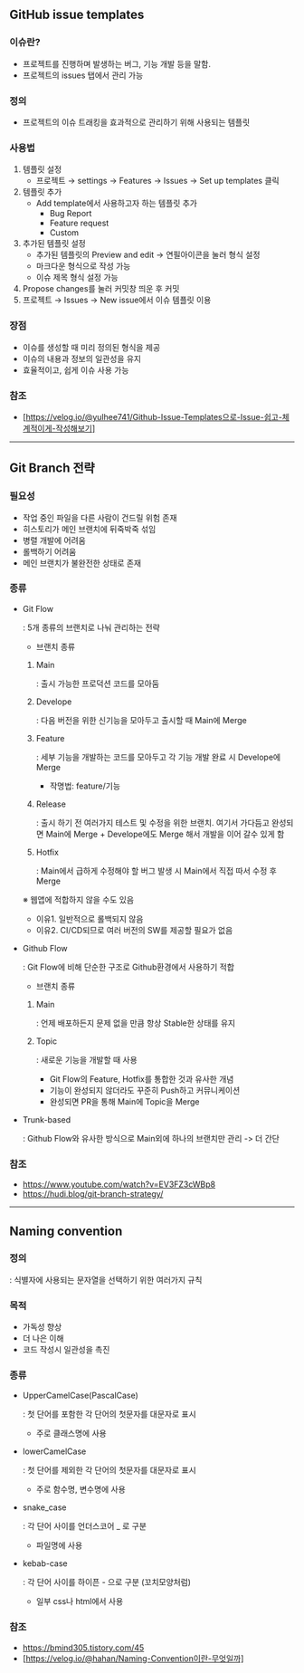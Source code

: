 ## GitHub issue templates

### 이슈란?
- 프로젝트를 진행하며 발생하는 버그, 기능 개발 등을 말함.
- 프로젝트의 issues 탭에서 관리 가능
### 정의
- 프로젝트의 이슈 트래킹을 효과적으로 관리하기 위해 사용되는 템플릿
### 사용법
1. 템플릿 설정
    - 프로젝트 → settings → Features → Issues → Set up templates 클릭
2. 템플릿 추가
    - Add template에서 사용하고자 하는 템플릿 추가
        - Bug Report
        - Feature request
        - Custom
3. 추가된 템플릿 설정
    - 추가된 템플릿의 Preview and edit → 연필아이콘을 눌러 형식 설정
    - 마크다운 형식으로 작성 가능
    - 이슈 제목 형식 설정 가능
4. Propose changes를 눌러 커밋창 띄운 후 커밋 
5. 프로젝트 → Issues → New issue에서 이슈 템플릿 이용 
### 장점
- 이슈를 생성할 때 미리 정의된 형식을 제공
- 이슈의 내용과 정보의 일관성을 유지
- 효율적이고, 쉽게 이슈 사용 가능
### 참조
- [https://velog.io/@yulhee741/Github-Issue-Templates으로-Issue-쉽고-체계적이게-작성해보기]
---

## Git Branch 전략

### 필요성
- 작업 중인 파일을 다른 사람이 건드릴 위험 존재
- 히스토리가 메인 브랜치에 뒤죽박죽 섞임
- 병렬 개발에 어려움
- 롤백하기 어려움
- 메인 브랜치가 불완전한 상태로 존재
### 종류
- Git Flow
    
    : 5개 종류의 브랜치로 나눠 관리하는 전략

    - 브랜치 종류 
    
    1. Main
        
        : 출시 가능한 프로덕션 코드를 모아둠 
        
    2. Develope
        
        : 다음 버전을 위한 신기능을 모아두고 출시할 때 Main에 Merge 
        
    3. Feature
        
        : 세부 기능을 개발하는 코드를 모아두고 각 기능 개발 완료 시 Develope에 Merge
        
        - 작명법: feature/기능
    4. Release
        
        : 출시 하기 전 여러가지 테스트 및 수정을 위한 브랜치. 여기서 가다듬고 완성되면 Main에 Merge + Develope에도 Merge 해서 개발을 이어 갈수 있게 함
        
    5. Hotfix
        
        : Main에서 급하게 수정해야 할 버그 발생 시 Main에서 직접 따서 수정 후 Merge
        
    
    ※ 웹앱에 적합하지 않을 수도 있음
    
    - 이유1. 일반적으로 롤백되지 않음
    - 이유2. CI/CD되므로 여러 버전의 SW를 제공할 필요가 없음
- Github Flow
    
    : Git Flow에 비해 단순한 구조로 Github환경에서 사용하기 적합 

    - 브랜치 종류 
    
    1. Main
        
        : 언제 배포하든지 문제 없을 만큼 항상 Stable한 상태를 유지 
        
    2. Topic
        
        : 새로운 기능을 개발할 때 사용
        
        - Git Flow의 Feature, Hotfix를 통합한 것과 유사한 개념
        - 기능이 완성되지 않더라도 꾸준히 Push하고 커뮤니케이션
        - 완성되면 PR을 통해 Main에 Topic을 Merge
- Trunk-based
    
    : Github Flow와 유사한 방식으로 Main외에 하나의 브랜치만 관리 -> 더 간단
        
### 참조
- https://www.youtube.com/watch?v=EV3FZ3cWBp8
- https://hudi.blog/git-branch-strategy/

---

## Naming convention

### 정의
    
: 식별자에 사용되는 문자열을 선택하기 위한 여러가지 규칙
    
### 목적
- 가독성 향상
- 더 나은 이해
- 코드 작성시 일관성을 촉진
### 종류
- UpperCamelCase(PascalCase)
    
    : 첫 단어를 포함한 각 단어의 첫문자를 대문자로 표시
    
    - 주로 클래스명에 사용
- lowerCamelCase
    
    : 첫 단어를 제외한 각 단어의 첫문자를 대문자로 표시
    
    - 주로 함수명, 변수명에 사용
- snake_case
    
    : 각 단어 사이를 언더스코어 _ 로 구분
    
    - 파일명에 사용
- kebab-case
    
    : 각 단어 사이를 하이픈 - 으로 구분 (꼬치모양처럼)
    
    - 일부 css나 html에서 사용
### 참조
- https://bmind305.tistory.com/45
- [https://velog.io/@hahan/Naming-Convention이란-무엇일까]

